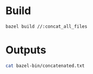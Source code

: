 
# Build

```bash
bazel build //:concat_all_files
```

# Outputs
```bash
cat bazel-bin/concatenated.txt
```


